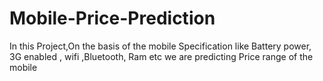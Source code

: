 # Mobile-Price-Prediction
In this Project,On the basis of the mobile Specification like Battery power, 3G enabled , wifi ,Bluetooth, Ram etc we are predicting Price range of the mobile
